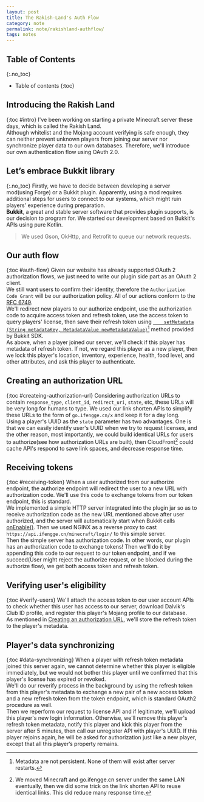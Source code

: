 ```yaml
---
layout: post
title: The Rakish-Land's Auth Flow
category: note
permalink: note/rakishland-authflow/
tags: notes
---
```


## Table of Contents
{:.no_toc}
* Table of contents
{:toc}

## Introducing the Rakish Land
{:toc #intro}
I've been working on starting a private Minecraft server these days, which is called the Rakish Land.  
Although whitelist and the Mojang account verifying is safe enough, they can neither prevent unknown players from joining our server nor synchronize player data to our own databases. Therefore, we'll introduce our own authentication flow using OAuth 2.0.

## Let’s embrace Bukkit library
{:.no_toc}
Firstly, we have to decide between developing a server mod(using Forge) or a Bukkit plugin. Apparently, using a mod requires additional steps for users to connect to our systems, which might ruin players' experience during preparation.  
**Bukkit**, a great and stable server software that provides plugin supports, is our decision to program for. We started our development based on Bukkit's APIs using pure Kotlin.

> We used Gson, OkHttp, and Retrofit to queue our network requests.

## Our auth flow
{:toc #auth-flow}
Given our website has already supported OAuth 2 authorization flows, we just need to write our plugin side part as an OAuth 2 client.  
We still want users to confirm their identity, therefore the ```Authorization Code Grant``` will be our authorization policy. All of our actions conform to the [RFC 6749](https://tools.ietf.org/html/rfc6749#page-24).  
We'll redirect new players to our authorize endpoint, use the authorization code to acquire access token and refresh token, use the access token to query players' license, then save their refresh token using [```	setMetadata​(String metadataKey, MetadataValue newMetadataValue)```](https://hub.spigotmc.org/javadocs/bukkit/org/bukkit/metadata/Metadatable.html)[^1] method provided by Bukkit SDK.  
As above, when a player joined our server, we'll check if this player has metadata of refresh token. If not, we regard this player as a new player, then we lock this player's location, inventory, experience, health, food level, and other attributes, and ask this player to authenticate.

## Creating an authorization URL
{:toc #createing-authorization-url}
Considering authorization URLs to contain ```response_type```, ```client_id```, ```redirect_uri```, ```state```, etc, these URLs will be very long for humans to type. We used our link shorten APIs to simplify these URLs to the form of ```go.ifengge.cn/x``` and keep it for a day long.  
Using a player's UUID as the ```state``` parameter has two advantages. One is that we can easily identify user's UUID when we try to request licenses, and the other reason, most importantly, we could build identical URLs for users to authorize(see how authorization URLs are built), then CloudFront[^2] could cache API's respond to save link spaces, and decrease response time.

## Receiving tokens
{:toc #receiving-token}
When a user authorized from our authorize endpoint, the authorize endpoint will redirect the user to a new URL with authorization code. We'll use this code to exchange tokens from our token endpoint, this is standard.  
We implemented a simple HTTP server integrated into the plugin jar so as to receive authorization code as the new URL mentioned above after user authorized, and the server will automatically start when Bukkit calls [onEnable()](https://hub.spigotmc.org/javadocs/bukkit/org/bukkit/plugin/java/JavaPlugin.html#onEnable--). Then we used NGINX as a reverse proxy to cast ```https://api.ifengge.cn/minecraft/login/``` to this simple server.  
Then the simple server has authorization code. In other words, our plugin has an authorization code to exchange tokens! Then we'll do it by appending this code to our request to our token endpoint, and if we succeed(User might reject the authorize request, or be blocked during the authorize flow), we get both access token and refresh token. 

##  Verifying user's eligibility
{:toc #verify-users}
We'll attach the access token to our user account APIs to check whether this user has access to our server, download Dalvik's Club ID profile, and register this player's Mojang profile to our database.  
As mentioned in [Creating an authorization URL](#createing-authorization-url), we'll store the refresh token to the player's metadata.

##  Player's data synchronizing
{:toc #data-synchronizing}
When a player with refresh token metadata joined this server again, we cannot determine whether this player is eligible immediately, but we would not bother this player until we confirmed that this player's license has expired or revoked.  
We'll do our reverify process in the background by using the refresh token from this player's metadata to exchange a new pair of a new access token and a new refresh token from the token endpoint, which is standard OAuth2 procedure as well.  
Then we reperform our request to license API and if legitimate, we'll upload this player's new login information. Otherwise, we'll remove this player's refresh token metadata, notify this player and kick this player from the server after 5 minutes, then call our unregister API with player's UUID. If this player rejoins again, he will be asked for authorization just like a new player, except that all this player’s property remains.

[^1]: Metadata are not persistent. None of them will exist after server restarts.
[^2]: We moved Minecraft and go.ifengge.cn server under the same LAN eventually, then we did some trick on the link shorten API to reuse identical links. This did reduce many response time.

